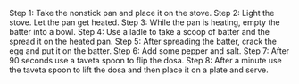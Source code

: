 Step 1: Take the nonstick pan and place it on the stove.
Step 2: Light the stove. Let the pan get heated.
Step 3: While the pan is heating, empty the batter into a bowl.
Step 4: Use a ladle to take a scoop of batter and the spread it on the heated pan.
Step 5: After spreading the batter, crack the egg and put it on the batter.
Step 6: Add some pepper and salt.
Step 7: After 90 seconds use a taveta spoon to flip the dosa.
Step 8: After a minute use the taveta spoon to lift the dosa and then place it on a plate and serve.